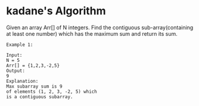 # kadane's Algorithm

Given an array Arr[] of N integers. Find the contiguous sub-array(containing at least one number) which has the maximum sum and return its sum.

```
Example 1:

Input:
N = 5
Arr[] = {1,2,3,-2,5}
Output:
9
Explanation:
Max subarray sum is 9
of elements (1, 2, 3, -2, 5) which 
is a contiguous subarray.

```
